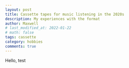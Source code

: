 ```yaml
---
layout: post
title: Cassette tapes for music listening in the 2020s
description: My experiences with the format
author: Maxwell
# last_modified_at: 2022-01-22
# math: false
tags: cassette
category: hobbies
comments: true
---
```


Hello, test